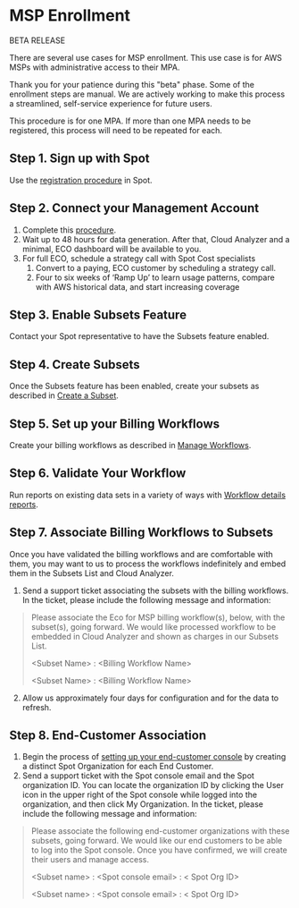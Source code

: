 <meta name="robots" content="noindex">

# MSP Enrollment

BETA RELEASE

There are several use cases for MSP enrollment. This use case is for AWS MSPs with administrative access to their MPA.

Thank you for your patience during this "beta" phase. Some of the enrollment steps are manual. We are actively working to make this process a streamlined, self-service experience for future users.

This procedure is for one MPA. If more than one MPA needs to be registered, this process will need to be repeated for each.

## Step 1. Sign up with Spot

Use the [registration procedure](https://console.spotinst.com/spt/auth/signUp) in Spot.

## Step 2. Connect your Management Account

1. Complete this [procedure](https://docs.spot.io/cloud-analyzer/getting-started/connect-your-aws-master-payer-account-existing-customer).
2. Wait up to 48 hours for data generation. After that, Cloud Analyzer and a minimal, ECO dashboard will be available to you.
3. For full ECO, schedule a strategy call with Spot Cost specialists
   1. Convert to a paying, ECO customer by scheduling a strategy call.
   2. Four to six weeks of ‘Ramp Up’ to learn usage patterns, compare with AWS historical data, and start increasing coverage

## Step 3. Enable Subsets Feature

Contact your Spot representative to have the Subsets feature enabled.

## Step 4. Create Subsets

Once the Subsets feature has been enabled, create your subsets as described in [Create a Subset](cloud-analyzer/tutorials/manage-subsets?id=create-a-subset).

## Step 5. Set up your Billing Workflows

Create your billing workflows as described in [Manage Workflows](eco/tutorials/manage-workflows).

## Step 6. Validate Your Workflow

Run reports on existing data sets in a variety of ways with [Workflow details reports](eco/tutorials/view-workflow-details).

## Step 7. Associate Billing Workflows to Subsets

Once you have validated the billing workflows and are comfortable with them, you may want to us to process the workflows indefinitely and embed them in the Subsets List and Cloud Analyzer.

1. Send a support ticket associating the subsets with the billing workflows. In the ticket, please include the following message and information:

> Please associate the Eco for MSP billing workflow(s), below, with the subset(s), going forward. We would like processed workflow to be embedded in Cloud Analyzer and shown as charges in our Subsets List.
>
> \<Subset Name\> : \<Billing Workflow Name\>
>
> \<Subset Name\> : \<Billing Workflow Name\>

2. Allow us approximately four days for configuration and for the data to refresh.

## Step 8. End-Customer Association

1. Begin the process of [setting up your end-customer console](https://console.spotinst.com/spt/auth/signUp) by creating a distinct Spot Organization for each End Customer.
2. Send a support ticket with the Spot console email and the Spot organization ID. You can locate the organization ID by clicking the User icon in the upper right of the Spot console while logged into the organization, and then click My Organization. In the ticket, please include the following message and information:

> Please associate the following end-customer organizations with these subsets, going forward. We would like our end customers to be able to log into the Spot console. Once you have confirmed, we will create their users and manage access.
>
> \<Subset name\> : \<Spot console email\> : < Spot Org ID>
>
> \<Subset name\> : \<Spot console email\> : < Spot Org ID>
